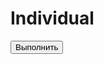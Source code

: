 # Individual
<!DOCTYPE html>
<html>
<head>
	<meta charset="utf-8">
</head>

<body>
	<form name="app">
	<input type="button" value="Выполнить" onclick="run()">
	</form>
	<div id="result"></div>
</body>

<script>
	function Palindrom(number) {
		var n=number;
		var d = n, s = 0;
		var d2 = n.toString(2), s2 = 0;
		while (d > 0) {
			s = s * 10 + d % 10;
			d = Math.floor(d / 10);
		}
		while (d2 > 0) {
			s2 = s2 * 10 + d2 % 10;
			d2 = Math.floor(d2 / 10);
		}
		var res = document.getElementById('result');
		if (n == s && n.toString(2) == s2)
			res.innerHTML = res.innerHTML + n + ", ";
	}

	function run() {
		for (var i = 1; i < 1000000; i++)
			Palindrom(i);		
	}
</script>
</html>
